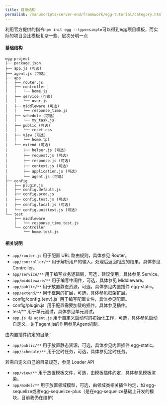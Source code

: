 ```yaml
---
title: 目录结构
permalink: /manuscripts/server-end/framework/egg-tutorial/category.html
---
```


利用官方提供的指令`npm init egg --type=simple`可以得到egg项目模板，而实际的项目会比模板复杂一些、层次分明一点

#### 基础结构

```text
egg-project
├── package.json
├── app.js (可选)
├── agent.js (可选)
├── app
|   ├── router.js
│   ├── controller
│   |   └── home.js
│   ├── service (可选)
│   |   └── user.js
│   ├── middleware (可选)
│   |   └── response_time.js
│   ├── schedule (可选)
│   |   └── my_task.js
│   ├── public (可选)
│   |   └── reset.css
│   ├── view (可选)
│   |   └── home.tpl
│   └── extend (可选)
│       ├── helper.js (可选)
│       ├── request.js (可选)
│       ├── response.js (可选)
│       ├── context.js (可选)
│       ├── application.js (可选)
│       └── agent.js (可选)
├── config
|   ├── plugin.js
|   ├── config.default.js
│   ├── config.prod.js
|   ├── config.test.js (可选)
|   ├── config.local.js (可选)
|   └── config.unittest.js (可选)
└── test
    ├── middleware
    |   └── response_time.test.js
    └── controller
        └── home.test.js

```

#### 相关说明

- `app/router.js` 用于配置 URL 路由规则，具体参见 Router。
- `app/controller/**` 用于解析用户的输入，处理后返回相应的结果，具体参见 Controller。
- `app/service/**` 用于编写业务逻辑层，可选，建议使用，具体参见 Service。
- `app/middleware/**` 用于编写中间件，可选，具体参见 Middleware。
- `app/public/**` 用于放置静态资源，可选，具体参见内置插件 egg-static。
- `app/extend/**` 用于框架的扩展，可选，具体参见框架扩展。
- config/config.{env}.js` 用于编写配置文件，具体参见配置。
- config/plugin.js` 用于配置需要加载的插件，具体参见插件。
- test/** 用于单元测试，具体参见单元测试。
- `app.js 和 agent.js` 用于自定义启动时的初始化工作，可选，具体参见启动自定义。关于agent.js的作用参见Agent机制。

由内置插件约定的目录：

- `app/public/**` 用于放置静态资源，可选，具体参见内置插件 egg-static。
- `app/schedule/**` 用于定时任务，可选，具体参见定时任务。

若需自定义自己的目录规范，参见 Loader API

- `app/view/**` 用于放置模板文件，可选，由模板插件约定，具体参见模板渲染。
- `app/model/**` 用于放置领域模型，可选，由领域类相关插件约定，如 egg-sequelize或者egg-sequelize-plus（是在egg-sequelize基础上开发的模块，目前我仍在维护）
